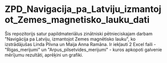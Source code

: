 # ZPD_Navigacija_pa_Latviju_izmantojot_Zemes_magnetisko_lauku_dati
Šis repozitorijs satur papildmateriālus zinātniski pētnieciskajam darbam "Navigācija pa Latviju, izmantojot Zemes magnētisko lauku", ko izstrādājušas Linda Plivna un Maija Anna Ramāna. Ir iekļauti 2 Excel faili - "Rigas_merijumi" un "Arpus_pilsetvides_merijumi" - kuros apkopoti galvenie mērījumu rezultāti, aprēķini un grafiki.
